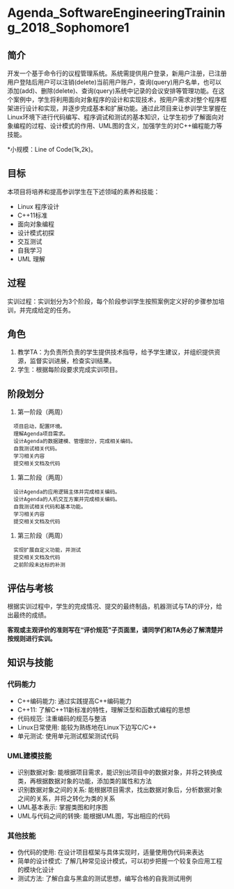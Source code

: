 # Agenda_SoftwareEngineeringTraining_2018_Sophomore1
## 简介

开发一个基于命令行的议程管理系统。系统需提供用户登录，新用户注册，已注册用户登陆后用户可以注销(delete)当前用户账户，查询(query)用户名单，也可以添加(add)、删除(delete)、查询(query)系统中记录的会议安排等管理功能。在这个案例中，学生将利用面向对象程序的设计和实现技术，按用户需求对整个程序框架进行设计和实现，并逐步完成基本和扩展功能。通过此项目来让参训学生掌握在Linux环境下进行代码编写、程序调试和测试的基本知识，让学生初步了解面向对象编程的过程、设计模式的作用、UML图的含义，加强学生的对C++编程能力等技能。

*小规模：Line of Code(1k,2k)。



## 目标

本项目将培养和提高参训学生在下述领域的素养和技能：

- Linux 程序设计
- C++11标准
- 面向对象编程
- 设计模式初探
- 交互测试
- 自我学习
- UML 理解



## 过程

实训过程：实训划分为3个阶段，每个阶段参训学生按照案例定义好的步骤参加培训，并完成给定的任务。



## 角色

1. 教学TA：为负责所负责的学生提供技术指导，给予学生建议，并组织提供资源，监督实训进展，检查实训结果。
2. 学生：根据每阶段要求完成实训项目。



## 阶段划分

1. 第一阶段（两周）

```
  项目启动，配置环境。  
  理解Agenda项目需求。  
  设计Agenda的数据建模、管理部分，完成相关编码。
  自我测试相关代码。
  学习相关内容
  提交相关文档及代码
```

1. 第二阶段（两周）

```
  设计Agenda的应用逻辑主体并完成相关编码。  
  设计Agenda的人机交互方案并完成相关编码。
  自我测试相关代码和基本功能。
  学习相关内容 
  提交相关文档及代码
```

1. 第三阶段（两周）

```
  实现扩展自定义功能，并测试
  提交相关文档及代码 
  之前阶段未达标的补测
```



## 评估与考核

根据实训过程中，学生的完成情况、提交的最终制品，机器测试与TA的评分，给出最终的成绩。

**客观或主观评价的准则写在“评价规范”子页面里，请同学们和TA务必了解清楚并按规则进行实训。**



## 知识与技能



### 代码能力

- C++编码能力: 通过实践提高C++编码能力
- C++11: 了解C++11新标准的特性，理解泛型和函数式编程的思想
- 代码规范: 注重编码的规范与整洁
- Linux日常使用: 能较为熟练地在Linux下边写C/C++
- 单元测试: 使用单元测试框架测试代码

### UML建模技能

- 识别数据对象: 能根据项目需求，能识别出项目中的数据对象，并将之转换成类，再根据数据对象的功能，添加类的属性和方法
- 识别数据对象之间的关系: 能根据项目需求，找出数据对象后，分析数据对象之间的关系，并将之转化为类的关系
- UML基本表示: 掌握类图和时序图
- UML与代码之间的转换: 能根据UML图，写出相应的代码

### 其他技能

- 伪代码的使用: 在设计项目框架与具体实现时，适量使用伪代码来表达
- 简单的设计模式: 了解几种常见设计模式，可以初步把握一个较复杂应用工程的模块化设计
- 测试方法: 了解白盒与黑盒的测试思想，编写合格的自我测试用例
